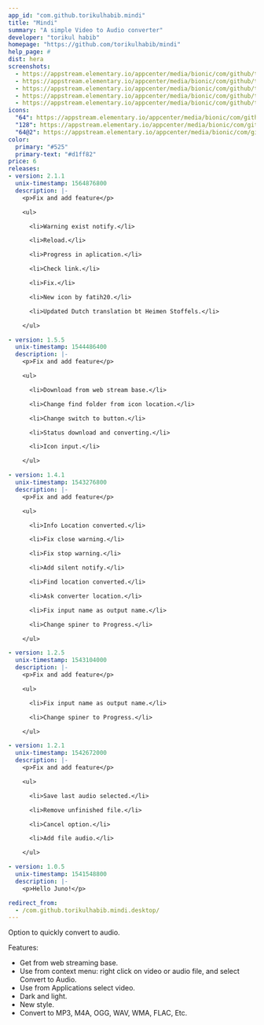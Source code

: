```yaml
---
app_id: "com.github.torikulhabib.mindi"
title: "Mindi"
summary: "A simple Video to Audio converter"
developer: "torikul habib"
homepage: "https://github.com/torikulhabib/mindi"
help_page: #
dist: hera
screenshots:
  - https://appstream.elementary.io/appcenter/media/bionic/com/github/torikulhabib.mindi/D068BCD779CE9D74544AC8C72A351014/screenshots/image-1_orig.png
  - https://appstream.elementary.io/appcenter/media/bionic/com/github/torikulhabib.mindi/D068BCD779CE9D74544AC8C72A351014/screenshots/image-2_orig.png
  - https://appstream.elementary.io/appcenter/media/bionic/com/github/torikulhabib.mindi/D068BCD779CE9D74544AC8C72A351014/screenshots/image-3_orig.png
  - https://appstream.elementary.io/appcenter/media/bionic/com/github/torikulhabib.mindi/D068BCD779CE9D74544AC8C72A351014/screenshots/image-4_orig.png
  - https://appstream.elementary.io/appcenter/media/bionic/com/github/torikulhabib.mindi/D068BCD779CE9D74544AC8C72A351014/screenshots/image-5_orig.png
icons:
  "64": https://appstream.elementary.io/appcenter/media/bionic/com/github/torikulhabib.mindi/D068BCD779CE9D74544AC8C72A351014/icons/64x64/com.github.torikulhabib.mindi_com.github.torikulhabib.mindi.png
  "128": https://appstream.elementary.io/appcenter/media/bionic/com/github/torikulhabib.mindi/D068BCD779CE9D74544AC8C72A351014/icons/128x128/com.github.torikulhabib.mindi_com.github.torikulhabib.mindi.png
  "64@2": https://appstream.elementary.io/appcenter/media/bionic/com/github/torikulhabib.mindi/D068BCD779CE9D74544AC8C72A351014/icons/64x64@2/com.github.torikulhabib.mindi_com.github.torikulhabib.mindi.png
color:
  primary: "#525"
  primary-text: "#d1ff82"
price: 6
releases:
- version: 2.1.1
  unix-timestamp: 1564876800
  description: |-
    <p>Fix and add feature</p>

    <ul>

      <li>Warning exist notify.</li>

      <li>Reload.</li>

      <li>Progress in aplication.</li>

      <li>Check link.</li>

      <li>Fix.</li>

      <li>New icon by fatih20.</li>

      <li>Updated Dutch translation bt Heimen Stoffels.</li>

    </ul>

- version: 1.5.5
  unix-timestamp: 1544486400
  description: |-
    <p>Fix and add feature</p>

    <ul>

      <li>Download from web stream base.</li>

      <li>Change find folder from icon location.</li>

      <li>Change switch to button.</li>

      <li>Status download and converting.</li>

      <li>Icon input.</li>

    </ul>

- version: 1.4.1
  unix-timestamp: 1543276800
  description: |-
    <p>Fix and add feature</p>

    <ul>

      <li>Info Location converted.</li>

      <li>Fix close warning.</li>

      <li>Fix stop warning.</li>

      <li>Add silent notify.</li>

      <li>Find location converted.</li>

      <li>Ask converter location.</li>

      <li>Fix input name as output name.</li>

      <li>Change spiner to Progress.</li>

    </ul>

- version: 1.2.5
  unix-timestamp: 1543104000
  description: |-
    <p>Fix and add feature</p>

    <ul>

      <li>Fix input name as output name.</li>

      <li>Change spiner to Progress.</li>

    </ul>

- version: 1.2.1
  unix-timestamp: 1542672000
  description: |-
    <p>Fix and add feature</p>

    <ul>

      <li>Save last audio selected.</li>

      <li>Remove unfinished file.</li>

      <li>Cancel option.</li>

      <li>Add file audio.</li>

    </ul>

- version: 1.0.5
  unix-timestamp: 1541548800
  description: |-
    <p>Hello Juno!</p>

redirect_from:
  - /com.github.torikulhabib.mindi.desktop/
---
```

<p>Option to quickly convert to audio.</p>
<p>Features:</p>
<ul>
  <li>Get from web streaming base.</li>
  <li>Use from context menu: right click on video or audio file, and select Convert to Audio.</li>
  <li>Use from Applications select video.</li>
  <li>Dark and light.</li>
  <li>New style.</li>
  <li>Convert to MP3, M4A, OGG, WAV, WMA, FLAC, Etc.</li>
</ul>
<p></p>
